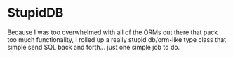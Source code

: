# StupidDB
Because I was too overwhelmed with all of the ORMs out there that pack too much functionality, I rolled up a really stupid db/orm-like type class that simple send SQL back and forth... just one simple job to do. 
